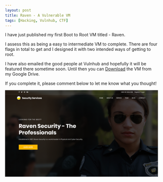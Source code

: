 ```yaml
---
layout: post
title: Raven - A Vulnerable VM
tags: [Hacking, Vulnhub, CTF]
---
```

I have just published my first Boot to Root VM titled - Raven. 

I assess this as being a easy to intermediate VM to complete. There are four flags in total to get and I designed it with two intended ways of getting to root. 

I have also emailed the good people at Vulnhub and hopefully it will be featured there sometime soon. Until then you can [Download](https://drive.google.com/open?id=1pCFv-OXmknLVluUu_8ZCDr1XYWPDfLxW) the VM from my Google Drive. 

If you complete it, please comment below to let me know what you thought! 

![](/img/raven.PNG)
